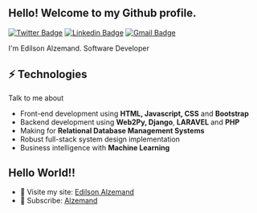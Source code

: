 <h2> Hello! Welcome to my Github profile.</h2>


[![Twitter Badge](https://img.shields.io/badge/-@alzemand-1ca0f1?style=flat-square&labelColor=1ca0f1&logo=twitter&logoColor=white&link=https://twitter.com/alzemand)](https://twitter.com/alzemand) [![Linkedin Badge](https://img.shields.io/badge/-alzemand-blue?style=flat-square&logo=Linkedin&logoColor=white&link=https://www.linkedin.com/in/alzemand/)](https://www.linkedin.com/in/alzemand/) 
[![Gmail Badge](https://img.shields.io/badge/-edilson.alzemand@codexti.com-c14438?style=flat-square&logo=Gmail&logoColor=white&link=mailto:edilson_alzemand@id.uff.br)](mailto:edilson.alzemand@codexti.com)

I'm Edilson Alzemand. Software Developer 

## ⚡ Technologies
Talk to me about
- Front-end development using **HTML, Javascript, CSS** and **Bootstrap**
- Backend development using **Web2Py, Django**, **LARAVEL** and **PHP**
- Making for **Relational Database Management Systems**
- Robust full-stack system design implementation
- Business intelligence with **Machine Learning**
## Hello World!!
- 🚀 Visite my site: [Edilson Alzemand](https://alzemand.com)
- 🔔 Subscribe: [Alzemand](https://www.youtube.com/channel/UCNbDp8wVVH9h9tt7RiKi7Yw)
